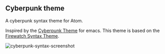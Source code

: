 ## Cyberpunk theme

A cyberpunk syntax theme for Atom.

Inspired by the [Cyberpunk Theme](https://github.com/n3mo/cyberpunk-theme.el) for emacs. This theme is based on the [Firewatch Syntax Theme](https://atom.io/themes/firewatch-syntax).

![cyberpunk-syntax-screenshot](https://user-images.githubusercontent.com/5700795/32986091-46d643aa-ccc1-11e7-87ae-db7ae42f6395.png)
